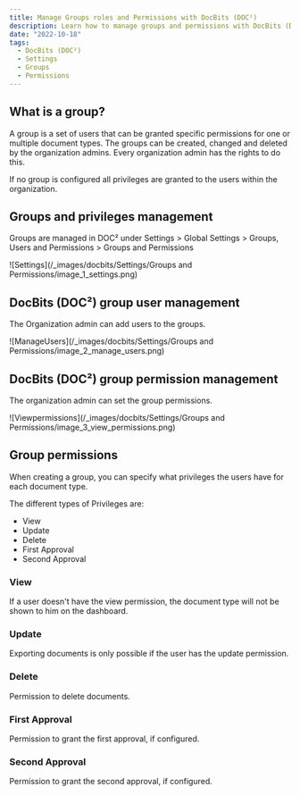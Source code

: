 ```yaml
---
title: Manage Groups roles and Permissions with DocBits (DOC²)
description: Learn how to manage groups and permissions with DocBits (DOC²).
date: "2022-10-18"
tags:
  - DocBits (DOC²)
  - Settings
  - Groups
  - Permissions
---
```


## What is a group?

A group is a set of users that can be granted specific permissions for one or multiple document types.
The groups can be created, changed and deleted by the organization admins. Every organization admin has the rights to do this.
 
If no group is configured all privileges are granted to the users within the organization.

## Groups and privileges management

Groups are managed in DOC² under Settings > Global Settings > Groups, Users and Permissions > Groups and Permissions

![Settings](/_images/docbits/Settings/Groups and Permissions/image_1_settings.png)

## DocBits (DOC²) group user management

The Organization admin can add users to the groups.

![ManageUsers](/_images/docbits/Settings/Groups and Permissions/image_2_manage_users.png)

## DocBits (DOC²) group permission management

The organization admin can set the group permissions.

![Viewpermissions](/_images/docbits/Settings/Groups and Permissions/image_3_view_permissions.png)

## Group permissions

When creating a group, you can specify what privileges the users have for each document type.

The different types of Privileges are:

- View
- Update
- Delete
- First Approval
- Second Approval

### View
If a user doesn't have the view permission, the document type will not be shown to him on the dashboard.

### Update
Exporting documents is only possible if the user has the update permission.

### Delete
Permission to delete documents.

### First Approval
Permission to grant the first approval, if configured.

### Second Approval
Permission to grant the second approval, if configured.
